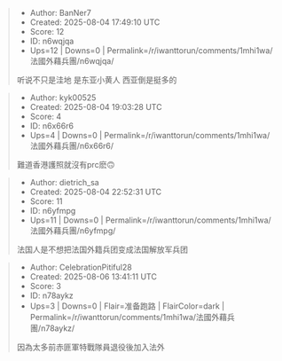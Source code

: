 > - Author: BanNer7
> - Created: 2025-08-04 17:49:10 UTC
> - Score: 12
> - ID: n6wqjqa
> - Ups=12 | Downs=0 | Permalink=/r/iwanttorun/comments/1mhi1wa/法國外藉兵團/n6wqjqa/
>
> 听说不只是洼地 
> 是东亚小黄人
> 西亚倒是挺多的

> - Author: kyk00525
> - Created: 2025-08-04 19:03:28 UTC
> - Score: 4
> - ID: n6x66r6
> - Ups=4 | Downs=0 | Permalink=/r/iwanttorun/comments/1mhi1wa/法國外藉兵團/n6x66r6/
>
> 難道香港護照就沒有prc麽🙃

> - Author: dietrich_sa
> - Created: 2025-08-04 22:52:31 UTC
> - Score: 11
> - ID: n6yfmpg
> - Ups=11 | Downs=0 | Permalink=/r/iwanttorun/comments/1mhi1wa/法國外藉兵團/n6yfmpg/
>
> 法国人是不想把法国外籍兵团变成法国解放军兵团

> - Author: CelebrationPitiful28
> - Created: 2025-08-06 13:41:11 UTC
> - Score: 3
> - ID: n78aykz
> - Ups=3 | Downs=0 | Flair=准备跑路 | FlairColor=dark | Permalink=/r/iwanttorun/comments/1mhi1wa/法國外藉兵團/n78aykz/
>
> 因為太多前赤匪軍特戰隊員退役後加入法外
